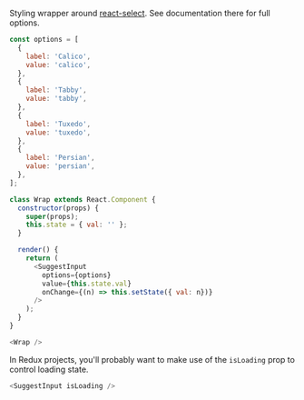 Styling wrapper around [react-select](https://github.com/JedWatson/react-select). See documentation there for full options.

```javascript
const options = [
  {
    label: 'Calico',
    value: 'calico',
  },
  {
    label: 'Tabby',
    value: 'tabby',
  },
  {
    label: 'Tuxedo',
    value: 'tuxedo',
  },
  {
    label: 'Persian',
    value: 'persian',
  },
];

class Wrap extends React.Component {
  constructor(props) {
    super(props);
    this.state = { val: '' };
  }

  render() {
    return (
      <SuggestInput
        options={options}
        value={this.state.val}
        onChange={(n) => this.setState({ val: n})}
      />
    );
  }
}

<Wrap />
```

In Redux projects, you'll probably want to make use of the `isLoading` prop to control loading state.

```javascript
<SuggestInput isLoading />
```
